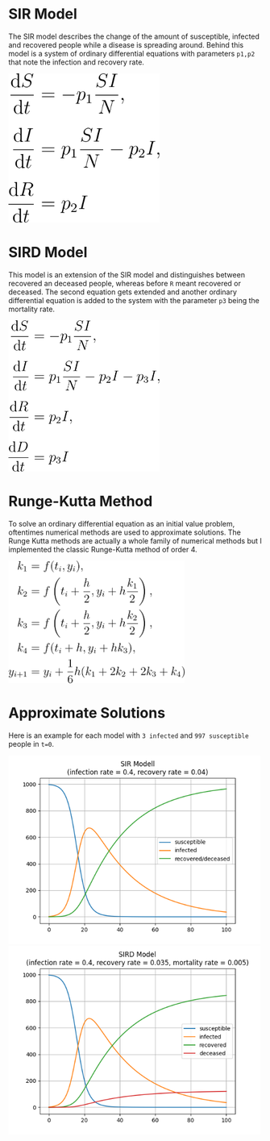 # SIR Model
The SIR model describes the change of the amount of susceptible, infected and recovered people while a disease is spreading around. Behind this model is a system of ordinary differential equations with parameters ```p1,p2``` that note the infection and recovery rate.

<img src="Images/SIR ODE.png" width="300">

# SIRD Model
This model is an extension of the SIR model and distinguishes between recovered an deceased people, whereas before ```R``` meant recovered or deceased. The second equation gets extended and another ordinary differential equation is added to the system with the parameter ```p3``` being the mortality rate. 

<img src="Images/SIRD ODE.png" width="300">

# Runge-Kutta Method
To solve an ordinary differential equation as an initial value problem, oftentimes numerical methods are used to approximate solutions. The Runge Kutta methods are actually a whole family of numerical methods but I implemented the classic Runge-Kutta method of order 4.

<img src="Images/RK4.png" width="350">

# Approximate Solutions
Here is an example for each model with ```3 infected``` and ```997 susceptible``` people in ```t=0```.

<img src="Images/SIR.png" width="500">

<img src="Images/SIRD.png" width="500">
